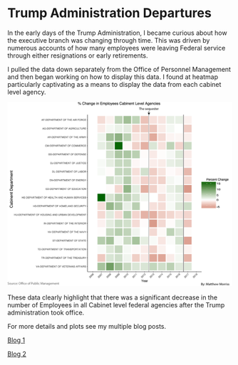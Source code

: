 # Trump Administration Departures

In the early days of the Trump Administration, I became curious about how the executive branch was changing through time. This was driven by numerous accounts of how many employees were leaving Federal service through either resignations or early retirements.

I pulled the data down separately from the Office of Personnel Management and then began working on how to display this data. I found at heatmap particularly captivating as a means to display the data from each cabinet level agency.

![per agency change](./Figures/Percent_change_per_Agency.png)

These data clearly highlight that there was a significant decrease in the number of Employees in all Cabinet level federal agencies after the Trump administration took office.

For more details and plots see my multiple blog posts.

[Blog 1](https://matthewmorriss.weebly.com/codeblog/trump-administration-departures)

[Blog 2](https://matthewmorriss.weebly.com/codeblog/fluctuations-in-cabinet-level-agencies)
